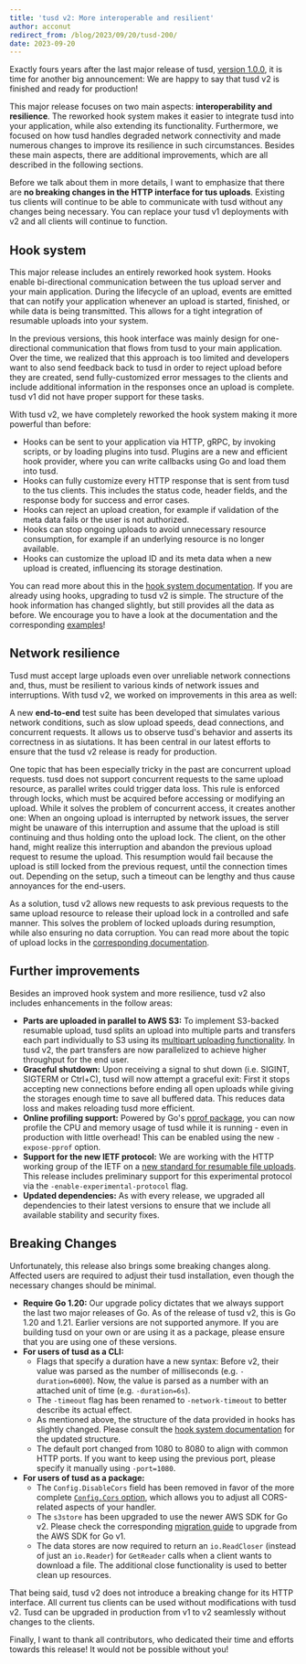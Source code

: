 ```yaml
---
title: 'tusd v2: More interoperable and resilient'
author: acconut
redirect_from: /blog/2023/09/20/tusd-200/
date: 2023-09-20
---
```

Exactly fours years after the last major release of tusd, [version 1.0.0](https://tus.io/blog/2019/09/20/tusd-100), it is time for another big announcement: We are happy to say that tusd v2 is finished and ready for production!

This major release focuses on two main aspects: **interoperability and resilience**. The reworked hook system makes it easier to integrate tusd into your application, while also extending its functionality. Furthermore, we focused on how tusd handles degraded network connectivity and made numerous changes to improve its resilience in such circumstances. Besides these main aspects, there are additional improvements, which are all described in the following sections.

Before we talk about them in more details, I want to emphasize that there are **no breaking changes in the HTTP interface for tus uploads**. Existing tus clients will continue to be able to communicate with tusd without any changes being necessary. You can replace your tusd v1 deployments with v2 and all clients will continue to function.

## Hook system

This major release includes an entirely reworked hook system. Hooks enable bi-directional communication between the tus upload server and your main application. During the lifecycle of an upload, events are emitted that can notify your application whenever an upload is started, finished, or while data is being transmitted. This allows for a tight integration of resumable uploads into your system.

In the previous versions, this hook interface was mainly design for one-directional communication that flows from tusd to your main application. Over the time, we realized that this approach is too limited and developers want to also send feedback back to tusd in order to reject upload before they are created, send fully-customized error messages to the clients and include additional information in the responses once an upload is complete. tusd v1 did not have proper support for these tasks.

With tusd v2, we have completely reworked the hook system making it more powerful than before:

- Hooks can be sent to your application via HTTP, gRPC, by invoking scripts, or by loading plugins into tusd. Plugins are a new and efficient hook provider, where you can write callbacks using Go and load them into tusd.
- Hooks can fully customize every HTTP response that is sent from tusd to the tus clients. This includes the status code, header fields, and the response body for success and error cases.
- Hooks can reject an upload creation, for example if validation of the meta data fails or the user is not authorized.
- Hooks can stop ongoing uploads to avoid unnecessary resource consumption, for example if an underlying resource is no longer available.
- Hooks can customize the upload ID and its meta data when a new upload is created, influencing its storage destination.

You can read more about this in the [hook system documentation](https://github.com/tus/tusd/blob/main/docs/hooks.md). If you are already using hooks, upgrading to tusd v2 is simple. The structure of the hook information has changed slightly, but still provides all the data as before. We encourage you to have a look at the documentation and the corresponding [examples](https://github.com/tus/tusd/tree/main/examples)!

## Network resilience

Tusd must accept large uploads even over unreliable network connections and, thus, must be resilient to various kinds of network issues and interruptions. With tusd v2, we worked on improvements in this area as well:

A new **end-to-end** test suite has been developed that simulates various network conditions, such as slow upload speeds, dead connections, and concurrent requests. It allows us to observe tusd's behavior and asserts its correctness in as siutations. It has been central in our latest efforts to ensure that the tusd v2 release is ready for production.

One topic that has been especially tricky in the past are concurrent upload requests. tusd does not support concurrent requests to the same upload resource, as parallel writes could trigger data loss. This rule is enforced through locks, which must be acquired before accessing or modifying an upload. While it solves the problem of concurrent access, it creates another one: When an ongoing upload is interrupted by network issues, the server might be unaware of this interruption and assume that the upload is still continuing and thus holding onto the upload lock. The client, on the other hand, might realize this interruption and abandon the previous upload request to resume the upload. This resumption would fail because the upload is still locked from the previous request, until the connection times out. Depending on the setup, such a timeout can be lengthy and thus cause annoyances for the end-users.

As a solution, tusd v2 allows new requests to ask previous requests to the same upload resource to release their upload lock in a controlled and safe manner. This solves the problem of locked uploads during resumption, while also ensuring no data corruption. You can read more about the topic of upload locks in the [corresponding documentation](https://github.com/tus/tusd/blob/main/docs/locks.md).

## Further improvements

Besides an improved hook system and more resilience, tusd v2 also includes enhancements in the follow areas:

- **Parts are uploaded in parallel to AWS S3:** To implement S3-backed resumable upload, tusd splits an upload into multiple parts and transfers each part individually to S3 using its [multipart uploading functionality](https://docs.aws.amazon.com/AmazonS3/latest/userguide/mpuoverview.html). In tusd v2, the part transfers are now parallelized to achieve higher throughput for the end user.
- **Graceful shutdown:** Upon receiving a signal to shut down (i.e. SIGINT, SIGTERM or Ctrl+C), tusd will now attempt a graceful exit: First it stops accepting new connections before ending all open uploads while giving the storages enough time to save all buffered data. This reduces data loss and makes reloading tusd more efficient.
- **Online profiling support:** Powered by Go's [pprof package](https://pkg.go.dev/net/http/pprof), you can now profile the CPU and memory usage of tusd while it is running - even in production with little overhead! This can be enabled using the new `-expose-pprof` option.
- **Support for the new IETF protocol:** We are working with the HTTP working group of the IETF on a [new standard for resumable file uploads](/blog/2023/08/09/resumable-uploads-ietf). This release includes preliminary support for this experimental protocol via the `-enable-experimental-protocol` flag.
- **Updated dependencies:** As with every release, we upgraded all dependencies to their latest versions to ensure that we include all available stability and security fixes.

## Breaking Changes

Unfortunately, this release also brings some breaking changes along. Affected users are required to adjust their tusd installation, even though the necessary changes should be minimal.

- **Require Go 1.20:** Our upgrade policy dictates that we always support the last two major releases of Go. As of the release of tusd v2, this is Go 1.20 and 1.21. Earlier versions are not supported anymore. If you are building tusd on your own or are using it as a package, please ensure that you are using one of these versions.
- **For users of tusd as a CLI:**
    - Flags that specify a duration have a new syntax: Before v2, their value was parsed as the number of milliseconds (e.g. `-duration=6000`). Now, the value is parsed as a number with an attached unit of time (e.g. `-duration=6s`).
    - The `-timeout` flag has been renamed to `-network-timeout` to better describe its actual effect.
    - As mentioned above, the structure of the data provided in hooks has slightly changed. Please consult the [hook system documentation](https://github.com/tus/tusd/blob/main/docs/hooks.md#hook-requests-and-responses) for the updated structure.
    - The default port changed from 1080 to 8080 to align with common HTTP ports. If you want to keep using the previous port, please specify it manually using `-port=1080`.
- **For users of tusd as a package:**
    - The `Config.DisableCors` field has been removed in favor of the more complete [`Config.Cors` option](https://pkg.go.dev/github.com/tus/tusd/v2/pkg/handler#Config), which allows you to adjust all CORS-related aspects of your handler.
    - The `s3store` has been upgraded to use the newer AWS SDK for Go v2. Please check the corresponding [migration guide](https://aws.github.io/aws-sdk-go-v2/docs/migrating/) to upgrade from the AWS SDK for Go v1.
    - The data stores are now required to return an `io.ReadCloser` (instead of just an `io.Reader`) for `GetReader` calls when a client wants to download a file. The additional close functionality is used to better clean up resources.

That being said, tusd v2 does not introduce a breaking change for its HTTP interface. All current tus clients can be used without modifications with tusd v2. Tusd can be upgraded in production from v1 to v2 seamlessly without changes to the clients.

Finally, I want to thank all contributors, who dedicated their time and efforts towards this release! It would not be possible without you!
